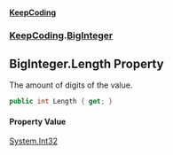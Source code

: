 #### [KeepCoding](index.md 'index')
### [KeepCoding](KeepCoding.md 'KeepCoding').[BigInteger](BigInteger.md 'KeepCoding.BigInteger')
## BigInteger.Length Property
The amount of digits of the value.  
```csharp
public int Length { get; }
```
#### Property Value
[System.Int32](https://docs.microsoft.com/en-us/dotnet/api/System.Int32 'System.Int32')
